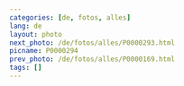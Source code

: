 ```yaml
---
categories: [de, fotos, alles]
lang: de
layout: photo
next_photo: /de/fotos/alles/P0000293.html
picname: P0000294
prev_photo: /de/fotos/alles/P0000169.html
tags: []
---
```

